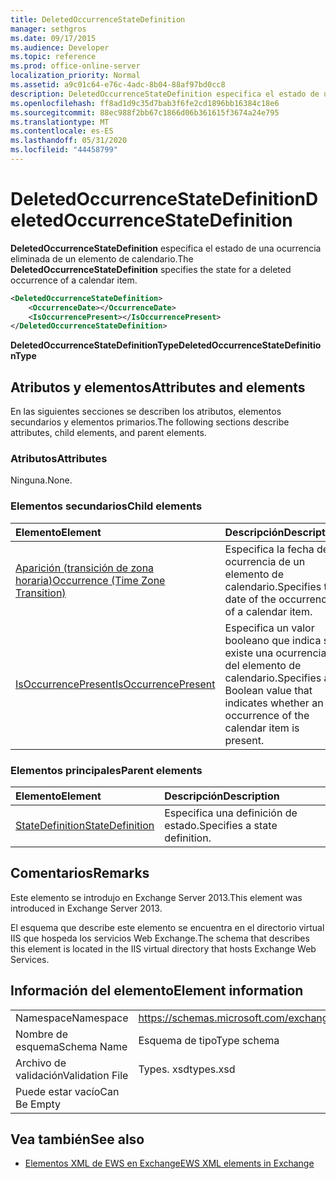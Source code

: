 ```yaml
---
title: DeletedOccurrenceStateDefinition
manager: sethgros
ms.date: 09/17/2015
ms.audience: Developer
ms.topic: reference
ms.prod: office-online-server
localization_priority: Normal
ms.assetid: a9c01c64-e76c-4adc-8b04-88af97bd0cc8
description: DeletedOccurrenceStateDefinition especifica el estado de una ocurrencia eliminada de un elemento de calendario.
ms.openlocfilehash: ff8ad1d9c35d7bab3f6fe2cd1896bb16384c18e6
ms.sourcegitcommit: 88ec988f2bb67c1866d06b361615f3674a24e795
ms.translationtype: MT
ms.contentlocale: es-ES
ms.lasthandoff: 05/31/2020
ms.locfileid: "44458799"
---
```

# <a name="deletedoccurrencestatedefinition"></a><span data-ttu-id="1d1bf-103">DeletedOccurrenceStateDefinition</span><span class="sxs-lookup"><span data-stu-id="1d1bf-103">DeletedOccurrenceStateDefinition</span></span>

<span data-ttu-id="1d1bf-104">**DeletedOccurrenceStateDefinition** especifica el estado de una ocurrencia eliminada de un elemento de calendario.</span><span class="sxs-lookup"><span data-stu-id="1d1bf-104">The **DeletedOccurrenceStateDefinition** specifies the state for a deleted occurrence of a calendar item.</span></span> 
  
```XML
<DeletedOccurrenceStateDefinition>
    <OccurrenceDate></OccurrenceDate>
    <IsOccurrencePresent></IsOccurrencePresent>
</DeletedOccurrenceStateDefinition>
```

 <span data-ttu-id="1d1bf-105">**DeletedOccurrenceStateDefinitionType**</span><span class="sxs-lookup"><span data-stu-id="1d1bf-105">**DeletedOccurrenceStateDefinitionType**</span></span>
## <a name="attributes-and-elements"></a><span data-ttu-id="1d1bf-106">Atributos y elementos</span><span class="sxs-lookup"><span data-stu-id="1d1bf-106">Attributes and elements</span></span>

<span data-ttu-id="1d1bf-107">En las siguientes secciones se describen los atributos, elementos secundarios y elementos primarios.</span><span class="sxs-lookup"><span data-stu-id="1d1bf-107">The following sections describe attributes, child elements, and parent elements.</span></span>
  
### <a name="attributes"></a><span data-ttu-id="1d1bf-108">Atributos</span><span class="sxs-lookup"><span data-stu-id="1d1bf-108">Attributes</span></span>

<span data-ttu-id="1d1bf-109">Ninguna.</span><span class="sxs-lookup"><span data-stu-id="1d1bf-109">None.</span></span>
  
### <a name="child-elements"></a><span data-ttu-id="1d1bf-110">Elementos secundarios</span><span class="sxs-lookup"><span data-stu-id="1d1bf-110">Child elements</span></span>

|<span data-ttu-id="1d1bf-111">**Elemento**</span><span class="sxs-lookup"><span data-stu-id="1d1bf-111">**Element**</span></span>|<span data-ttu-id="1d1bf-112">**Descripción**</span><span class="sxs-lookup"><span data-stu-id="1d1bf-112">**Description**</span></span>|
|:-----|:-----|
|[<span data-ttu-id="1d1bf-113">Aparición (transición de zona horaria)</span><span class="sxs-lookup"><span data-stu-id="1d1bf-113">Occurrence (Time Zone Transition)</span></span>](occurrence-time-zone-transition.md) <br/> |<span data-ttu-id="1d1bf-114">Especifica la fecha de la ocurrencia de un elemento de calendario.</span><span class="sxs-lookup"><span data-stu-id="1d1bf-114">Specifies the date of the occurrence of a calendar item.</span></span>  <br/> |
|[<span data-ttu-id="1d1bf-115">IsOccurrencePresent</span><span class="sxs-lookup"><span data-stu-id="1d1bf-115">IsOccurrencePresent</span></span>](isoccurrencepresent.md) <br/> |<span data-ttu-id="1d1bf-116">Especifica un valor booleano que indica si existe una ocurrencia del elemento de calendario.</span><span class="sxs-lookup"><span data-stu-id="1d1bf-116">Specifies a Boolean value that indicates whether an occurrence of the calendar item is present.</span></span>  <br/> |
   
### <a name="parent-elements"></a><span data-ttu-id="1d1bf-117">Elementos principales</span><span class="sxs-lookup"><span data-stu-id="1d1bf-117">Parent elements</span></span>

|<span data-ttu-id="1d1bf-118">**Elemento**</span><span class="sxs-lookup"><span data-stu-id="1d1bf-118">**Element**</span></span>|<span data-ttu-id="1d1bf-119">**Descripción**</span><span class="sxs-lookup"><span data-stu-id="1d1bf-119">**Description**</span></span>|
|:-----|:-----|
|[<span data-ttu-id="1d1bf-120">StateDefinition</span><span class="sxs-lookup"><span data-stu-id="1d1bf-120">StateDefinition</span></span>](statedefinition.md) <br/> |<span data-ttu-id="1d1bf-121">Especifica una definición de estado.</span><span class="sxs-lookup"><span data-stu-id="1d1bf-121">Specifies a state definition.</span></span>  <br/> |
   
## <a name="remarks"></a><span data-ttu-id="1d1bf-122">Comentarios</span><span class="sxs-lookup"><span data-stu-id="1d1bf-122">Remarks</span></span>

<span data-ttu-id="1d1bf-123">Este elemento se introdujo en Exchange Server 2013.</span><span class="sxs-lookup"><span data-stu-id="1d1bf-123">This element was introduced in Exchange Server 2013.</span></span>
  
<span data-ttu-id="1d1bf-124">El esquema que describe este elemento se encuentra en el directorio virtual IIS que hospeda los servicios Web Exchange.</span><span class="sxs-lookup"><span data-stu-id="1d1bf-124">The schema that describes this element is located in the IIS virtual directory that hosts Exchange Web Services.</span></span>
  
## <a name="element-information"></a><span data-ttu-id="1d1bf-125">Información del elemento</span><span class="sxs-lookup"><span data-stu-id="1d1bf-125">Element information</span></span>

|||
|:-----|:-----|
|<span data-ttu-id="1d1bf-126">Namespace</span><span class="sxs-lookup"><span data-stu-id="1d1bf-126">Namespace</span></span>  <br/> |https://schemas.microsoft.com/exchange/services/2006/types  <br/> |
|<span data-ttu-id="1d1bf-127">Nombre de esquema</span><span class="sxs-lookup"><span data-stu-id="1d1bf-127">Schema Name</span></span>  <br/> |<span data-ttu-id="1d1bf-128">Esquema de tipo</span><span class="sxs-lookup"><span data-stu-id="1d1bf-128">Type schema</span></span>  <br/> |
|<span data-ttu-id="1d1bf-129">Archivo de validación</span><span class="sxs-lookup"><span data-stu-id="1d1bf-129">Validation File</span></span>  <br/> |<span data-ttu-id="1d1bf-130">Types. xsd</span><span class="sxs-lookup"><span data-stu-id="1d1bf-130">types.xsd</span></span>  <br/> |
|<span data-ttu-id="1d1bf-131">Puede estar vacío</span><span class="sxs-lookup"><span data-stu-id="1d1bf-131">Can Be Empty</span></span>  <br/> ||
   
## <a name="see-also"></a><span data-ttu-id="1d1bf-132">Vea también</span><span class="sxs-lookup"><span data-stu-id="1d1bf-132">See also</span></span>

- [<span data-ttu-id="1d1bf-133">Elementos XML de EWS en Exchange</span><span class="sxs-lookup"><span data-stu-id="1d1bf-133">EWS XML elements in Exchange</span></span>](ews-xml-elements-in-exchange.md)

